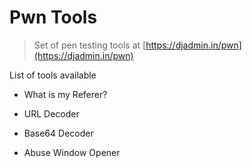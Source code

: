 # Pwn Tools
>Set of pen testing tools at
[https://djadmin.in/pwn](https://djadmin.in/pwn)

List of tools available
* What is my Referer?

* URL Decoder

* Base64 Decoder

* Abuse Window Opener
